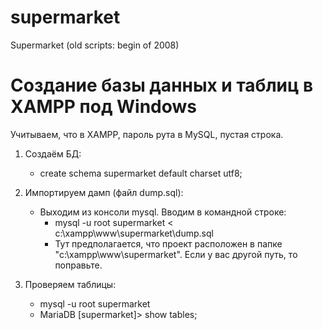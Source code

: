 # supermarket
Supermarket (old scripts: begin of 2008)

# Создание базы данных и таблиц в XAMPP под Windows
Учитываем, что в XAMPP, пароль рута в MySQL, пустая строка.

1. Создаём БД:
   * create schema supermarket default charset utf8;

2. Импортируем дамп (файл dump.sql):
   * Выходим из консоли mysql. Вводим в командной строке:
      * mysql -u root supermarket  < c:\xampp\www\supermarket\dump.sql
      * Тут предполагается, что проект расположен в папке "c:\xampp\www\supermarket". Если у вас другой путь, то поправьте.

3. Проверяем таблицы:
   * mysql -u root supermarket
   * MariaDB [supermarket]> show tables;
